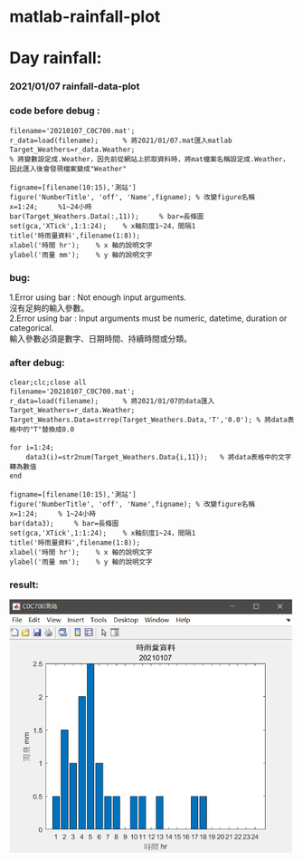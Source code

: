 # matlab-rainfall-plot
# Day rainfall:
### 2021/01/07 rainfall-data-plot

### code before debug :
```clear;clc;close all
filename='20210107_C0C700.mat'; 
r_data=load(filename);      % 將2021/01/07.mat匯入matlab
Target_Weathers=r_data.Weather; 
% 將變數設定成.Weather，因先前從網站上抓取資料時，將mat檔案名稱設定成.Weather，因此匯入後會發現檔案變成"Weather"

figname=[filename(10:15),'測站']
figure('NumberTitle', 'off', 'Name',figname); % 改變figure名稱
x=1:24;     %1~24小時
bar(Target_Weathers.Data(:,11));     % bar=長條圖
set(gca,'XTick',1:1:24);    % x軸刻度1~24，間隔1
title('時雨量資料',filename(1:8));
xlabel('時間 hr');	% x 軸的說明文字
ylabel('雨量 mm');	% y 軸的說明文字
```
### bug:<br>

1.Error using bar : Not enough input arguments.<br>
沒有足夠的輸入參數。<br>
2.Error using bar : Input arguments must be numeric, datetime, duration or categorical.<br>
輸入參數必須是數字、日期時間、持續時間或分類。

### after debug:
```
clear;clc;close all
filename='20210107_C0C700.mat'; 
r_data=load(filename);      % 將2021/01/07的data匯入
Target_Weathers=r_data.Weather; 
Target_Weathers.Data=strrep(Target_Weathers.Data,'T','0.0'); % 將data表格中的"T"替換成0.0

for i=1:24;
    data3(i)=str2num(Target_Weathers.Data{i,11});   % 將data表格中的文字轉為數值
end

figname=[filename(10:15),'測站']
figure('NumberTitle', 'off', 'Name',figname); % 改變figure名稱
x=1:24;     % 1~24小時
bar(data3);     % bar=長條圖
set(gca,'XTick',1:1:24);    % x軸刻度1~24，間隔1
title('時雨量資料',filename(1:8));
xlabel('時間 hr');	% x 軸的說明文字
ylabel('雨量 mm');	% y 軸的說明文字
```

### result:
<p><img src="https://raw.githubusercontent.com/luoyan109/matlab-rainfall-plot/main/plot%20image/2021-01-07.PNG" width=500px></p>

